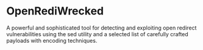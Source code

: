 # OpenRediWrecked
A powerful and sophisticated tool for detecting and exploiting open redirect vulnerabilities using the sed utility and a selected list of carefully crafted payloads with encoding techniques.
